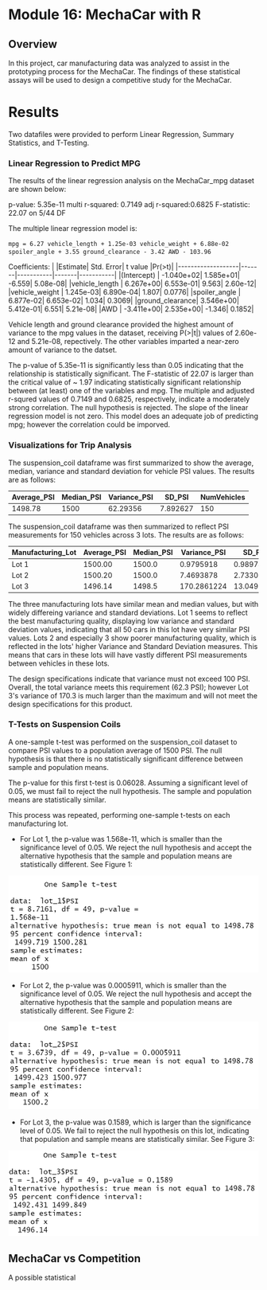 # Module 16: MechaCar with R

## Overview

In this project, car manufacturing data was analyzed to assist in the prototyping process for the MechaCar. The findings of these statistical assays will be used to design a competitive study for the MechaCar. 

# Results 
Two datafiles were provided to perform Linear Regression, Summary Statistics, and T-Testing. 

### Linear Regression to Predict MPG

The results of the linear regression analysis on the MechaCar_mpg dataset are shown below:

p-value: 5.35e-11
multi r-squared: 0.7149
adj r-squared:0.6825
F-statistic: 22.07 on 5/44 DF

The multiple linear regression model is:

```
mpg = 6.27 vehicle_length + 1.25e-03 vehicle_weight + 6.88e-02 spoiler_angle + 3.55 ground_clearance - 3.42 AWD - 103.96
```

Coefficients:
|                   |Estimate| Std. Error| t value |Pr(>t)|
|-------------------|-------|-----------|-------|-----------|
|(Intercept)     | -1.040e+02|  1.585e+01|  -6.559| 5.08e-08|
|vehicle_length  |  6.267e+00|  6.553e-01|   9.563| 2.60e-12|
|vehicle_weight  |  1.245e-03|  6.890e-04|   1.807|   0.0776|
|spoiler_angle   |  6.877e-02|  6.653e-02|   1.034|   0.3069|
|ground_clearance|  3.546e+00|  5.412e-01|   6.551| 5.21e-08|
|AWD             | -3.411e+00|  2.535e+00|  -1.346|   0.1852|


Vehicle length and ground clearance provided the highest amount of variance to the mpg values in the dataset, receiving P(>|t|) values of 2.60e-12 and 5.21e-08, repectively. The other variables imparted a near-zero amount of variance to the datset. 

The p-value of 5.35e-11 is significantly less than 0.05 indicating that the relationship is statistically significant. The F-statistic of 22.07 is larger than the critical value of ~ 1.97 indicating statistically significant relationship between (at least) one of the variables and mpg. The multiple and adjusted r-squred values of 0.7149 and 0.6825, respectively, indicate a moderately strong correlation. The null hypothesis is rejected. The slope of the linear regression model is not zero. This model does an adequate job of predicting mpg; however the correlation could be imporved. 

### Visualizations for Trip Analysis

The suspension_coil dataframe was first summarized to show the average, median, variance and standard deviation for vehicle PSI values. The results are as follows:

|Average_PSI|Median_PSI|Variance_PSI|SD_PSI|NumVehicles|
|---|---|---|---|---|
|1498.78|1500|62.29356|7.892627|150|

The suspension_coil dataframe was then summarized to reflect PSI measurements for 150 vehicles across 3 lots. The results are as follows:

|Manufacturing_Lot|Average_PSI|Median_PSI|Variance_PSI|SD_PSI|NumVehicles|
|---|---|---|---|---|---|
|Lot 1|1500.00|1500.0|0.9795918|0.9897433|50|
|Lot 2|1500.20|1500.0|7.4693878|2.7330181|50|
|Lot 3|1496.14|1498.5|170.2861224|13.0493725|50|

The three manufacturing lots have similar mean and median values, but with widely differeing variance and standard deviations. Lot 1 seems to reflect the best manufacturing quality, displaying low variance and standard deviation values, indicating that all 50 cars in this lot have very similar PSI values. Lots 2 and especially 3 show poorer manufacturing quality, which is reflected in the lots' higher Variance and Standard Deviation measures. This means that cars in these lots will have vastly different PSI measurements between vehicles in these lots. 

The design specifications indicate that variance must not exceed 100 PSI. Overall, the total variance meets this requirement (62.3 PSI); however Lot 3's variance of 170.3 is much larger than the maximum and will not meet the design specifications for this product. 

### T-Tests on Suspension Coils

A one-sample t-test was performed on the suspension_coil dataset to compare PSI values to a population average of 1500 PSI. The null hypothesis is that there is no statistically significant difference between sample and population means. 

The p-value for this first t-test is 0.06028. Assuming a significant level of 0.05, we must fail to reject the null hypothesis. The sample and population means are statistically similar. 

This process was repeated, performing one-sample t-tests on each manufacturing lot.  

* For Lot 1, the p-value was 1.568e-11, which is smaller than the significance level of 0.05. We reject the null hypothesis and accept the alternative hypothesis that the sample and population means are statistically different. See Figure 1:

![Figure 1](/Challenge/images/Lot1_T_Test.png)

* For Lot 2, the p-value was 0.0005911, which is smaller than the significance level of 0.05. We reject the null hypothesis and accept the alternative hypothesis that the sample and population means are statistically different. See Figure 2:

![Figure 2](/Challenge/images/Lot2_T_Test.png)

* For Lot 3, the p-value was 0.1589, which is larger than the significance level of 0.05. We fail to reject the null hypothesis on this lot, indicating that population and sample means are statistically similar. See Figure 3:

![Figure 3](/Challenge/images/Lot3_T_Test.png)

## MechaCar vs Competition

A possible statistical 
